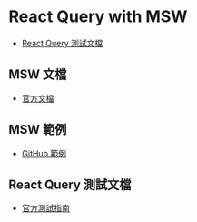 # React Query with MSW

- [React Query 測試文檔](#react-query-測試文檔)

## MSW 文檔

- [官方文檔](https://mswjs.io/docs/api/rest)

## MSW 範例

- [GitHub 範例](https://github.com/mswjs/examples/tree/master/examples/rest-react)

## React Query 測試文檔

- [官方測試指南](https://tanstack.com/query/v4/docs/react/guides/testing)
